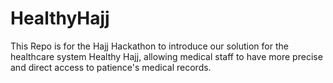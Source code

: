 # HealthyHajj
This Repo is for the Hajj Hackathon to introduce our solution for the healthcare system Healthy Hajj, allowing medical staff to have more precise and direct access to patience's medical records.
